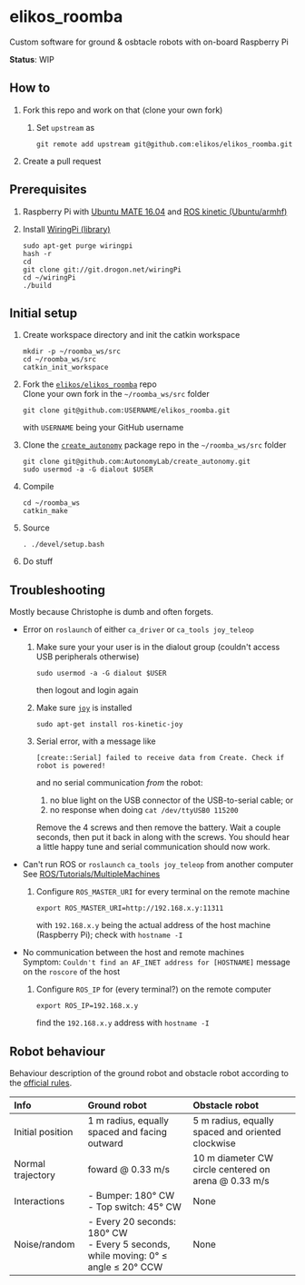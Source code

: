 # elikos_roomba
Custom software for ground &amp; osbtacle robots with on-board Raspberry Pi

**Status**: WIP


## How to

1. Fork this repo and work on that (clone your own fork)

   1. Set `upstream` as  
      ````
      git remote add upstream git@github.com:elikos/elikos_roomba.git
      ````  

2. Create a pull request


## Prerequisites

1. Raspberry Pi with [Ubuntu MATE 16.04](https://ubuntu-mate.org/raspberry-pi/) and [ROS kinetic (Ubuntu/armhf)](http://wiki.ros.org/kinetic/Installation/Ubuntu)

2. Install [WiringPi (library)](http://wiringpi.com/download-and-install/)
   ````
   sudo apt-get purge wiringpi
   hash -r
   cd
   git clone git://git.drogon.net/wiringPi
   cd ~/wiringPi
   ./build
   ````

## Initial setup

1. Create workspace directory and init the catkin workspace
   ````
   mkdir -p ~/roomba_ws/src
   cd ~/roomba_ws/src
   catkin_init_workspace
   ````

2. Fork the [`elikos/elikos_roomba`](https://github.com/elikos/elikos_roomba) repo  
   Clone your own fork in the `~/roomba_ws/src` folder
   ````
   git clone git@github.com:USERNAME/elikos_roomba.git
   ````  
   with `USERNAME` being your GitHub username

3. Clone the [`create_autonomy`](https://github.com/AutonomyLab/create_autonomy) package repo in the `~/roomba_ws/src` folder
   ````
   git clone git@github.com:AutonomyLab/create_autonomy.git
   sudo usermod -a -G dialout $USER
   ````

4. Compile
   ````
   cd ~/roomba_ws
   catkin_make
   ````

5. Source 
   ````
   . ./devel/setup.bash
   ````

6. Do stuff


## Troubleshooting

Mostly because Christophe is dumb and often forgets.

* Error on `roslaunch` of either `ca_driver` or `ca_tools joy_teleop`

   1. Make sure your your user is in the dialout group (couldn't access USB peripherals otherwise)  
      ````
      sudo usermod -a -G dialout $USER
      ````  
      then logout and login again

   2. Make sure [`joy`](http://wiki.ros.org/joy) is installed  
      ````
      sudo apt-get install ros-kinetic-joy
      ````

   3. Serial error, with a message like  
      ````
      [create::Serial] failed to receive data from Create. Check if robot is powered!
      ````  
      and no serial communication *from* the robot:  
         1. no blue light on the USB connector of the USB-to-serial cable; or  
         2. no response when doing `cat /dev/ttyUSB0 115200`

      Remove the 4 screws and then remove the battery. Wait a couple seconds, then put it back in along with the screws. You should hear a little happy tune and serial communication should now work.


* Can't run ROS or `roslaunch` `ca_tools joy_teleop` from another computer  
   See [ROS/Tutorials/MultipleMachines](http://wiki.ros.org/ROS/Tutorials/MultipleMachines)

   1. Configure `ROS_MASTER_URI` for every terminal on the remote machine  
      ````
      export ROS_MASTER_URI=http://192.168.x.y:11311
      ````  
      with `192.168.x.y` being the actual address of the host machine (Raspberry Pi); check with `hostname -I`

* No communication between the host and remote machines  
   Symptom: `Couldn't find an AF_INET address for [HOSTNAME]` message on the `roscore` of the host

   1. Configure `ROS_IP` for (every terminal?) on the remote computer  
      ````
      export ROS_IP=192.168.x.y
      ````  
      find the `192.168.x.y` address with `hostname -I`

## Robot behaviour

Behaviour description of the ground robot and obstacle robot according to the [official rules](http://www.aerialroboticscompetition.org/rules.php).

| Info                 | Ground robot                                  | Obstacle robot                                       |
| :------------------- |:--------------------------------------------- | :--------------------------------------------------- |
| Initial position     | 1 m radius, equally spaced and facing outward | 5 m radius, equally spaced and oriented clockwise    |
| Normal trajectory    | foward @ 0.33 m/s                             | 10 m diameter CW circle centered on arena @ 0.33 m/s |
| Interactions         | - Bumper: 180° CW<br>  - Top switch: 45° CW   | None                                                 |
| Noise/random         | - Every 20 seconds: 180° CW<br>  - Every 5 seconds, while moving: 0° ≤ angle ≤ 20° CCW  | None       |